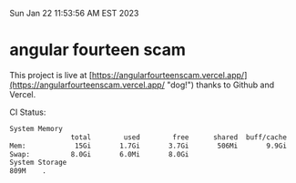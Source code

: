 Sun Jan 22 11:53:56 AM EST 2023

# angular fourteen scam


This project is live at [https://angularfourteenscam.vercel.app/](https://angularfourteenscam.vercel.app/ "dog!") thanks to Github and Vercel.

CI Status: 

```bash
System Memory
               total        used        free      shared  buff/cache   available
Mem:            15Gi       1.7Gi       3.7Gi       506Mi       9.9Gi        12Gi
Swap:          8.0Gi       6.0Mi       8.0Gi
System Storage
809M	.
```
